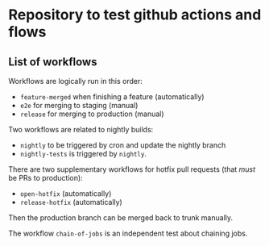 # Repository to test github actions and flows

## List of workflows

Workflows are logically run in this order:

* `feature-merged` when finishing a feature (automatically)
* `e2e` for merging to staging (manual)
* `release` for merging to production (manual)

Two workflows are related to nightly builds:

* `nightly` to be triggered by cron and update the nightly branch
* `nightly-tests` is triggered by `nightly`.

There are two supplementary workflows for hotfix pull requests (that _must_ be
PRs to production):

* `open-hotfix` (automatically)
* `release-hotfix` (automatically)

Then the production branch can be merged back to trunk manually.

The workflow `chain-of-jobs` is an independent test about chaining jobs.
